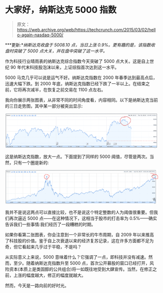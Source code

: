 # 大家好，纳斯达克 5000 指数 

> 原文：<https://web.archive.org/web/https://techcrunch.com/2015/03/02/hello-again-nasdaq-5000/>

***更新:**纳斯达克收盘于 5008.10 点，当日上涨 0.9%。更有趣的是，该指数收盘时突破了 5000 点大关，并在盘中突破了这一水平。*

作为科技行业晴雨表的纳斯达克综合指数今天突破了 5000 点大关。这是自上世纪 90 年代末科技股泡沫以来，上证综指首次达到这一水平。

5000 马克几乎可以说是运气不好。纳斯达克指数在 2000 年春季达到最高点后，迅速大幅下跌。到 2000 年底，纳斯达克指数已经下跌了一半以上。在结束之前，它将再次减半，在恢复之前交易在 1100 点左右。

我向你展示两张图表，从非常不同的时间角度看，内容相同。以下是纳斯达克当前的三日走势图，其中某一部分被突出显示:

![5000 short](img/b5f1b95bc3110bf7b80f1794bafb49f2.png)

这是纳斯达克指数，放大一点。下面提到了同样的 5000 阈值，尽管是两次。当然，只有一个圈是新的:

![5000 long](img/45e280b534b5deefc27adfa86a47ad3e.png)

我并不是说这两点可以直接比较，也不是说这个特定整数的人为阈值很重要。但我们再次逼近 5000 点——在这种情况下，这相当于股市的打击率为 0.5%——确实告诉我们一些事情:我们经历了一段糟糕的时期。

如果你看第二张图表，你会注意到一个非常长的牛市周期，自 2009 年以来推高了科技股的价值。鉴于自上次衰退以来的经济复苏记录，这在许多方面都不足为奇，但它看起来几乎过于平稳，不是吗？

从实际意义上来说，5000 意味着什么？它强调了一点，即科技并没有减速。然而，至少。随着纳斯达克指数升至 5000 点，首次公开募股的窗口已经打开，风险资本(本质上是类固醇的公共组合)将一如既往地受到大肆宣传。当然，在修正之前，上涨的幅度越大，修正的幅度就越大。

然而，今天是一路向前的好时光。